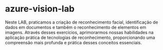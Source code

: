 # azure-vision-lab
Neste LAB, praticamos a criação de reconhecimento facial, identificação de dados em documentos e também o reconhecimento de elementos em imagens.
Através desses exercícios, aprimorarmos nossas habilidades na aplicação prática de tecnologias de reconhecimento, proporcionando uma compreensão mais profunda e prática desses conceitos essenciais.

